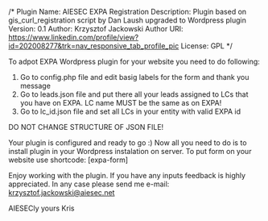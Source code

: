 /*
Plugin Name: AIESEC EXPA Registration 
Description: Plugin based on gis_curl_registration script by Dan Laush upgraded to Wordpress plugin
Version: 0.1
Author: Krzysztof Jackowski
Author URI: https://www.linkedin.com/profile/view?id=202008277&trk=nav_responsive_tab_profile_pic
License: GPL 
*/

To adpot EXPA Wordpress plugin for your website you need to do following:
1) Go to config.php file and edit basig labels for the form and thank you message
2) Go to leads.json file and put there all your leads assigned to LCs that you have on EXPA. LC name MUST be the same as on EXPA!
3) Go to lc_id.json file and set all LCs in your entity with valid EXPA id

DO NOT CHANGE STRUCTURE OF JSON FILE!

Your plugin is configured and ready to go :) Now all you need to do is to install plugin in your Wordpress instalation on server. 
To put form on your website use shortcode: [expa-form]

Enjoy working with the plugin. If you have any inputs feedback is highly appreciated. In any case please send me e-mail: krzysztof.jackowski@aiesec.net

AIESECly yours
Kris